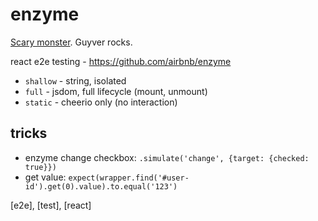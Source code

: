 # enzyme

[Scary monster](http://guyver.wikia.com/wiki/Enzyme_I). Guyver rocks.

react e2e testing - https://github.com/airbnb/enzyme

* `shallow` - string, isolated
* `full` - jsdom, full lifecycle (mount, unmount)
* `static` - cheerio only (no interaction)

## tricks

* enzyme change checkbox: `.simulate('change', {target: {checked: true}})`
* get value: `expect(wrapper.find('#user-id').get(0).value).to.equal('123')`

[e2e], [test], [react]
